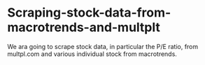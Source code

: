 # Scraping-stock-data-from-macrotrends-and-multplt

We ara going to scrape stock data, in particular the P/E ratio, from multpl.com and various individual stock from macrotrends. 
